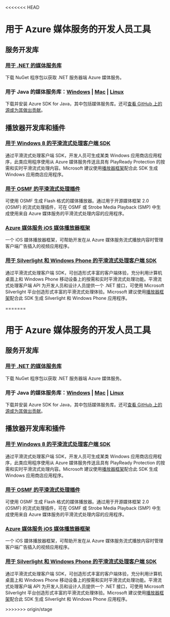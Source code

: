 <<<<<<< HEAD
<h1>用于 Azure 媒体服务的开发人员工具</h1>
<h2 id="header-0">服务开发库</h2>
<h3><a href="http://nuget.org/packages/windowsazure.mediaservices" ms.pgarea="content" ms.cmpgrp="body" ms.cmptyp="link" ms.cmpnm="用于 .NET 的媒体服务库" ms.title="" km.title="" ms.interactiontype="1">用于 .NET 的媒体服务库</a></h3>
<p>下载 NuGet 程序包以获取 .NET 服务器端 Azure 媒体服务。</p>
<h3>用于 Java 的媒体服务库：<a href="hhttp://www.windowsazure.com/en-us/documentation/articles/java-download-windows/" ms.pgarea="content" ms.cmpgrp="body" ms.cmptyp="link" ms.cmpnm="Windows" ms.title="" km.title="" ms.interactiontype="1">Windows</a> | <a href="http://www.windowsazure.com/en-us/documentation/articles/java-download-mac/" ms.pgarea="content" ms.cmpgrp="body" ms.cmptyp="link" ms.cmpnm="Mac" ms.title="" km.title="" ms.interactiontype="1">Mac</a> | <a href="http://www.windowsazure.com/en-us/documentation/articles/java-download-linux/" ms.pgarea="content" ms.cmpgrp="body" ms.cmptyp="link" ms.cmpnm="Linux" ms.title="" km.title="" ms.interactiontype="1">Linux</a></h3>
<p>下载并安装 Azure SDK for Java，其中包括媒体服务库。还可<a href="https://github.com/windowsazure/azure-sdk-for-java/" ms.pgarea="content" ms.cmpgrp="body" ms.cmptyp="link" ms.cmpnm="查看 GitHub 上的源或为其做出贡献" ms.title="" km.title="" ms.interactiontype="1">查看 GitHub 上的源或为其做出贡献</a>。</p>
<h2 id="header-1">播放器开发库和插件</h2>
<h3><a href="http://visualstudiogallery.msdn.microsoft.com/04423d13-3b3e-4741-a01c-1ae29e84fea6" ms.pgarea="content" ms.cmpgrp="body" ms.cmptyp="link" ms.cmpnm="用于 Windows 8 的平滑流式处理客户端 SDK" ms.title="" km.title="" ms.interactiontype="1">用于 Windows 8 的平滑流式处理客户端 SDK</a></h3>
<p>通过平滑流式处理客户端 SDK，开发人员可生成某类 Windows 应用商店应用程序，此类应用程序使用从 Azure 媒体服务传送且具有 PlayReady Protection 的按需和实时平滑流式处理内容。Microsoft 建议使用<a href="http://playerframework.codeplex.com/" ms.pgarea="content" ms.cmpgrp="body" ms.cmptyp="link" ms.cmpnm="播放器框架" ms.title="" km.title="" ms.interactiontype="1">播放器框架</a>配合此 SDK 生成 Windows 应用商店应用程序。</p>
<h3><a href="http://www.microsoft.com/en-us/download/details.aspx?id=36057" ms.pgarea="content" ms.cmpgrp="body" ms.cmptyp="link" ms.cmpnm="用于 OSMF 的平滑流式处理插件" ms.title="" km.title="" ms.interactiontype="1">用于 OSMF 的平滑流式处理插件</a></h3>
<p>可使用 OSMF 生成 Flash 格式的媒体播放器。通过用于开源媒体框架 2.0 (OSMF) 的流式处理插件，可在 OSMF 或 Strobe Media Playback (SMP) 中生成使用来自 Azure 媒体服务的平滑流式处理内容的应用程序。</p>
<h3><a href="https://github.com/WindowsAzure/azure-media-player-framework" ms.pgarea="content" ms.cmpgrp="body" ms.cmptyp="link" ms.cmpnm="Azure 媒体服务 iOS 媒体播放器框架" ms.title="" km.title="" ms.interactiontype="1">Azure 媒体服务 iOS 媒体播放器框架</a></h3>
<p>一个 iOS 媒体播放器框架，可帮助开发在从 Azure 媒体服务流式播放内容时管理客户端广告插入的视频应用程序。</p>
<h3><a href="http://www.microsoft.com/en-us/download/details.aspx?id=29940" ms.pgarea="content" ms.cmpgrp="body" ms.cmptyp="link" ms.cmpnm="用于 Silverlight 和 Windows Phone 的平滑流式处理客户端 SDK" ms.title="" km.title="" ms.interactiontype="1">用于 Silverlight 和 Windows Phone 的平滑流式处理客户端 SDK</a></h3>
<p>通过平滑流式处理客户端 SDK，可创造形式丰富的客户端体验，充分利用计算机桌面上和 Windows Phone 移动设备上的按需和实时平滑流式处理功能。平滑流式处理客户端 API 为开发人员和设计人员提供一个 .NET 接口，可使用 Microsoft Silverlight 平台创造形式丰富的平滑流式处理体验。Microsoft 建议使用<a href="http://playerframework.codeplex.com/" ms.pgarea="content" ms.cmpgrp="body" ms.cmptyp="link" ms.cmpnm="播放器框架" ms.title="" km.title="" ms.interactiontype="1">播放器框架</a>配合此 SDK 生成 Silverlight 和 Windows Phone 应用程序。</p>
=======
<properties 
  pageTitle="媒体服务开发人员工具 - Azure 微软云"
  metakeywords="" 
  description="" 
  services="" 
  documentationCenter="media-services-dev-tools" 
  authors="" 
  manager="Tiffena" 
  editor="EricChen"/>
<tags ms.service=""
    ms.date="10/07/2014"
    wacn.date="04/11/2015"
    />


<h1>用于 Azure 媒体服务的开发人员工具</h1>
<h2 id="header-0">服务开发库</h2>
<h3><a href="http://nuget.org/packages/windowsazure.mediaservices">用于 .NET 的媒体服务库</a></h3>
<p>下载 NuGet 程序包以获取 .NET 服务器端 Azure 媒体服务。</p>
<h3>用于 Java 的媒体服务库：<a href="/documentation/articles/java-download-windows/">Windows</a> | <a href="/documentation/articles/java-download-mac/">Mac</a> | <a href="/documentation/articles/java-download-linux/">Linux</a></h3>
<p>下载并安装 Azure SDK for Java，其中包括媒体服务库。还可<a href="https://github.com/windowsazure/azure-sdk-for-java/">查看 GitHub 上的源或为其做出贡献</a>。</p>
<h2 id="header-1">播放器开发库和插件</h2>
<h3><a href="http://visualstudiogallery.msdn.microsoft.com/04423d13-3b3e-4741-a01c-1ae29e84fea6">用于 Windows 8 的平滑流式处理客户端 SDK</a></h3>
<p>通过平滑流式处理客户端 SDK，开发人员可生成某类 Windows 应用商店应用程序，此类应用程序使用从 Azure 媒体服务传送且具有 PlayReady Protection 的按需和实时平滑流式处理内容。Microsoft 建议使用<a href="http://playerframework.codeplex.com/">播放器框架</a>配合此 SDK 生成 Windows 应用商店应用程序。</p>
<h3><a href="http://www.microsoft.com/zh-cn/download/details.aspx?id=36057">用于 OSMF 的平滑流式处理插件</a></h3>
<p>可使用 OSMF 生成 Flash 格式的媒体播放器。通过用于开源媒体框架 2.0 (OSMF) 的流式处理插件，可在 OSMF 或 Strobe Media Playback (SMP) 中生成使用来自 Azure 媒体服务的平滑流式处理内容的应用程序。</p>
<h3><a href="https://github.com/WindowsAzure/azure-media-player-framework">Azure 媒体服务 iOS 媒体播放器框架</a></h3>
<p>一个 iOS 媒体播放器框架，可帮助开发在从 Azure 媒体服务流式播放内容时管理客户端广告插入的视频应用程序。</p>
<h3><a href="http://www.microsoft.com/zh-cn/download/details.aspx?id=29940">用于 Silverlight 和 Windows Phone 的平滑流式处理客户端 SDK</a></h3>
<p>通过平滑流式处理客户端 SDK，可创造形式丰富的客户端体验，充分利用计算机桌面上和 Windows Phone 移动设备上的按需和实时平滑流式处理功能。平滑流式处理客户端 API 为开发人员和设计人员提供一个 .NET 接口，可使用 Microsoft Silverlight 平台创造形式丰富的平滑流式处理体验。Microsoft 建议使用<a href="http://playerframework.codeplex.com/">播放器框架</a>配合此 SDK 生成 Silverlight 和 Windows Phone 应用程序。</p>
>>>>>>> origin/stage
